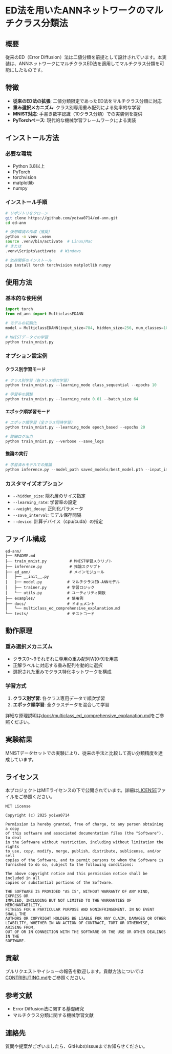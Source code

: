 # ED法を用いたANNネットワークのマルチクラス分類法

## 概要

従来のED（Error Diffusion）法は二値分類を前提として設計されています。本実装は、ANNネットワークにマルチクラスED法を適用してマルチクラス分類を可能にしたものです。

## 特徴

- **従来のED法の拡張**: 二値分類限定であったED法をマルチクラス分類に対応
- **重み選択メカニズム**: クラス別専用重み配列による効率的な学習
- **MNIST対応**: 手書き数字認識（10クラス分類）での実装例を提供
- **PyTorchベース**: 現代的な機械学習フレームワークによる実装

## インストール方法

### 必要な環境
- Python 3.8以上
- PyTorch
- torchvision
- matplotlib
- numpy

### インストール手順

```bash
# リポジトリをクローン
git clone https://github.com/yoiwa0714/ed-ann.git
cd ed-ann

# 仮想環境の作成（推奨）
python -m venv .venv
source .venv/bin/activate  # Linux/Mac
# または
.venv\Scripts\activate  # Windows

# 依存関係のインストール
pip install torch torchvision matplotlib numpy
```

## 使用方法

### 基本的な使用例

```python
import torch
from ed_ann import MulticlassEDANN

# モデルの初期化
model = MulticlassEDANN(input_size=784, hidden_size=256, num_classes=10)

# MNISTデータでの学習
python train_mnist.py
```

### オプション設定例

#### クラス別学習モード
```python
# クラス別学習（各クラス順次学習）
python train_mnist.py --learning_mode class_sequential --epochs 10

# 学習率の調整
python train_mnist.py --learning_rate 0.01 --batch_size 64
```

#### エポック順学習モード
```python
# エポック順学習（全クラス同時学習）
python train_mnist.py --learning_mode epoch_based --epochs 20

# 詳細ログ出力
python train_mnist.py --verbose --save_logs
```

#### 推論の実行
```python
# 学習済みモデルでの推論
python inference.py --model_path saved_models/best_model.pth --input_image test_image.png
```

### カスタマイズオプション

- `--hidden_size`: 隠れ層のサイズ指定
- `--learning_rate`: 学習率の設定
- `--weight_decay`: 正則化パラメータ
- `--save_interval`: モデル保存間隔
- `--device`: 計算デバイス（cpu/cuda）の指定

## ファイル構成

```
ed-ann/
├── README.md
├── train_mnist.py          # MNIST学習スクリプト
├── inference.py            # 推論スクリプト
├── ed_ann/                 # メインモジュール
│   ├── __init__.py
│   ├── model.py           # マルチクラスED-ANNモデル
│   ├── trainer.py         # 学習ロジック
│   └── utils.py           # ユーティリティ関数
├── examples/              # 使用例
├── docs/                  # ドキュメント
│   └── multiclass_ed_comprehensive_explanation.md
└── tests/                 # テストコード
```

## 動作原理

### 重み選択メカニズム
- クラス0〜9それぞれに専用の重み配列W[0:9]を用意
- 正解ラベルに対応する重み配列を動的に選択
- 選択された重みでクラス特化ネットワークを構成

### 学習方式
1. **クラス別学習**: 各クラス専用データで順次学習
2. **エポック順学習**: 全クラスデータを混合して学習

詳細な原理説明は[docs/multiclass_ed_comprehensive_explanation.md](docs/multiclass_ed_comprehensive_explanation.md)をご参照ください。

## 実験結果

MNISTデータセットでの実験により、従来の手法と比較して高い分類精度を達成しています。

## ライセンス

本プロジェクトはMITライセンスの下で公開されています。詳細は[LICENSE](LICENSE)ファイルをご参照ください。

```
MIT License

Copyright (c) 2025 yoiwa0714

Permission is hereby granted, free of charge, to any person obtaining a copy
of this software and associated documentation files (the "Software"), to deal
in the Software without restriction, including without limitation the rights
to use, copy, modify, merge, publish, distribute, sublicense, and/or sell
copies of the Software, and to permit persons to whom the Software is
furnished to do so, subject to the following conditions:

The above copyright notice and this permission notice shall be included in all
copies or substantial portions of the Software.

THE SOFTWARE IS PROVIDED "AS IS", WITHOUT WARRANTY OF ANY KIND, EXPRESS OR
IMPLIED, INCLUDING BUT NOT LIMITED TO THE WARRANTIES OF MERCHANTABILITY,
FITNESS FOR A PARTICULAR PURPOSE AND NONINFRINGEMENT. IN NO EVENT SHALL THE
AUTHORS OR COPYRIGHT HOLDERS BE LIABLE FOR ANY CLAIM, DAMAGES OR OTHER
LIABILITY, WHETHER IN AN ACTION OF CONTRACT, TORT OR OTHERWISE, ARISING FROM,
OUT OF OR IN CONNECTION WITH THE SOFTWARE OR THE USE OR OTHER DEALINGS IN THE
SOFTWARE.
```

## 貢献

プルリクエストやイシューの報告を歓迎します。貢献方法については[CONTRIBUTING.md](CONTRIBUTING.md)をご参照ください。

## 参考文献

- Error Diffusion法に関する基礎研究
- マルチクラス分類に関する機械学習文献

## 連絡先

質問や提案がございましたら、GitHubのIssueまでお知らせください。
